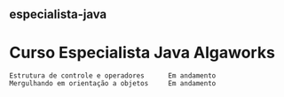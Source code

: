 ## especialista-java
# Curso Especialista Java Algaworks
    Estrutura de controle e operadores      Em andamento
    Mergulhando em orientação a objetos     Em andamento
